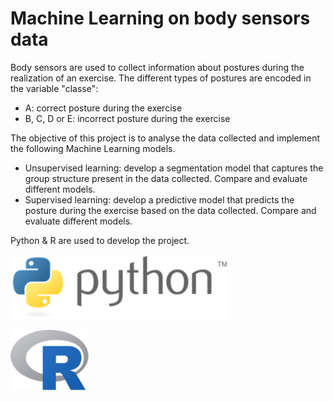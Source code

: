 # Machine Learning on body sensors data

Body sensors are used to collect information about postures during the realization of an exercise.
The different types of postures are encoded in the variable "classe":

- A: correct posture during the exercise
- B, C, D or E: incorrect posture during the exercise

The objective of this project is to analyse the data collected and implement the following Machine Learning models.

- Unsupervised learning: develop a segmentation model that captures the group structure present in the data collected. Compare and evaluate different models.
- Supervised learning: develop a predictive model that predicts the posture during the exercise based on the data collected. Compare and evaluate different models.

Python & R are used to develop the project.

<p align="left">
  <img src="./images/PythonLogo.png" alt="Size Limit CLI" width="350">
</p>

<p align="left">
  <img src="./images/RLogo.png" alt="Size Limit CLI" width="125">
</p>
